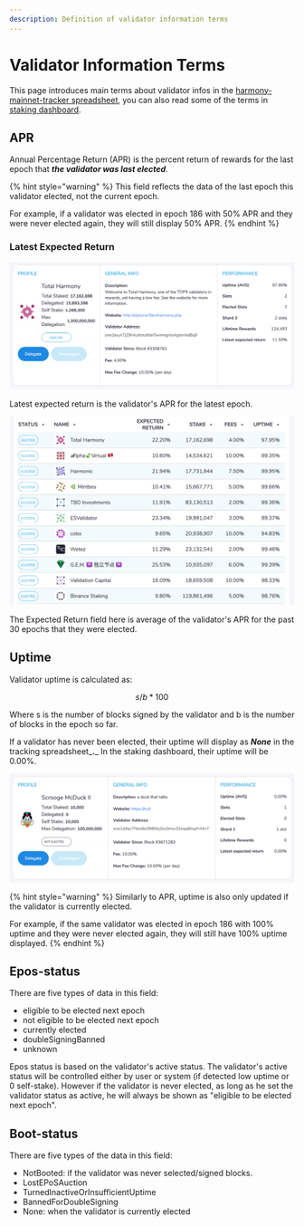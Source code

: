 ```yaml
---
description: Definition of validator information terms
---
```


# Validator Information Terms

This page introduces main terms about validator infos in the [harmony-mainnet-tracker spreadsheet](https://docs.google.com/spreadsheets/d/1AyYHWSkKOCzMY0ZvoT049DapIDvkEhpnfbA1WidJm3o/edit?usp=sharing), you can also read some of the terms in [staking dashboard](https://staking.harmony.one/validators).

## APR

Annual Percentage Return \(APR\) is the percent return of rewards for the last epoch that _**the validator was last elected**_. 

{% hint style="warning" %}
This field reflects the data of the last epoch this validator elected, not the current epoch. 

For example, if a validator was elected in epoch 186 with 50% APR and they were never elected again, they will still display 50% APR.
{% endhint %}

### Latest Expected Return

![Example Validator Profile](../../.gitbook/assets/screen-shot-2020-07-25-at-9.37.37-pm.png)

Latest expected return is the validator's APR for the latest epoch.

![Example Validator List](../../.gitbook/assets/screen-shot-2020-07-25-at-9.34.32-pm.png)

The Expected Return field here is average of the validator's APR for the past 30 epochs that they were elected.

## Uptime

Validator uptime is calculated as:

$$
s / b * 100
$$

Where s is the number of blocks signed by the validator and b is the number of blocks in the epoch so far.

If a validator has never been elected, their uptime will display as _**None**_ in the tracking spreadsheet_**.**_ In the staking dashboard, their uptime will be 0.00%.

![Example of a validate that has never been elected](../../.gitbook/assets/screen-shot-2020-07-25-at-11.18.51-pm.png)

{% hint style="warning" %}
Similarly to APR, uptime is also only updated if the validator is currently elected. 

For example, if the same validator was elected in epoch 186 with 100% uptime and they were never elected again, they will still have 100% uptime displayed.
{% endhint %}

 

## Epos-status

There are five types of data in this field: 

* eligible to be elected next epoch
* not eligible to be elected next epoch
* currently elected
* doubleSigningBanned
* unknown

Epos status is based on the validator's active status. The validator's active status will be controlled either by user or system \(if detected low uptime or 0 self-stake\). However if the validator is never elected, as long as he set the validator status as active, he will always be shown as "eligible to be elected next epoch".

## Boot-status

There are five types of the data in this field: 

* NotBooted: if the validator was never selected/signed blocks. 
* LostEPoSAuction
* TurnedInactiveOrInsufficientUptime
* BannedForDoubleSigning
* None: when the validator is currently elected

